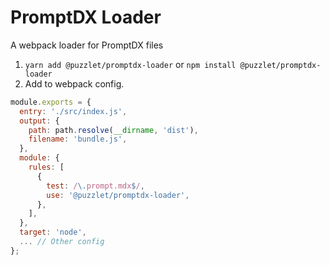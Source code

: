 # PromptDX Loader

A webpack loader for PromptDX files

1. `yarn add @puzzlet/promptdx-loader` or `npm install @puzzlet/promptdx-loader`
2. Add to webpack config.

```js
module.exports = {
  entry: './src/index.js',
  output: {
    path: path.resolve(__dirname, 'dist'),
    filename: 'bundle.js',
  },
  module: {
    rules: [
      {
        test: /\.prompt.mdx$/,
        use: '@puzzlet/promptdx-loader',
      },
    ],
  },
  target: 'node',
  ... // Other config
};
```